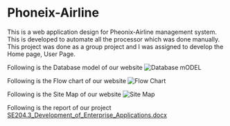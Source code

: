 # Phoneix-Airline
This is a web application design for Pheonix-Airline management system. This is developed to automate all the processor which was done manually. This project was done as a group project and I was assigned to develop the Home page, User Page.

Following is the Database model of our website
![Database mODEL](https://user-images.githubusercontent.com/75446770/148655599-775ac4c5-d6bd-42cd-898b-3097a6d09c3d.jpeg)

Following is the Flow chart of our website
![Flow Chart](https://user-images.githubusercontent.com/75446770/148655600-1327f755-03bb-4d68-abbf-105b9bbbd344.jpg)

Following is the Site Map of our website
![Site Map](https://user-images.githubusercontent.com/75446770/148655602-944aa909-cc68-4051-b9b5-22ae5d611d94.jpg)

Following is the report of our project
[SE204.3_Development_of_Enterprise_Applications.docx](https://github.com/sachithradeshan/Phoneix-Airline/files/7833810/SE204.3_Development_of_Enterprise_Applications.docx)
